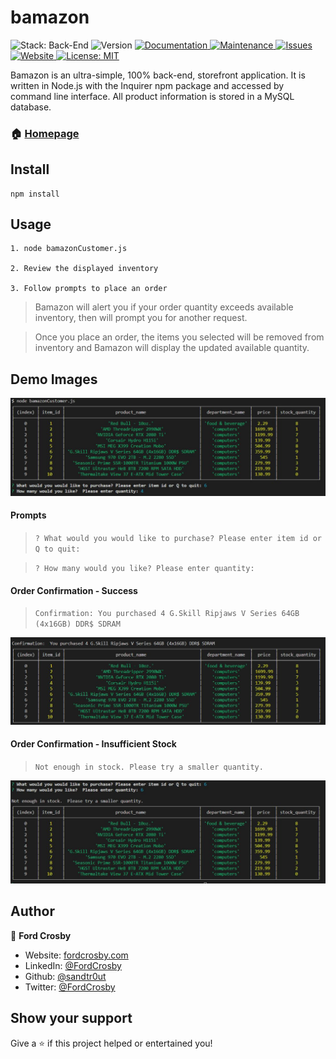 # bamazon

<p>
    <img alt="Stack: Back-End" src="https://img.shields.io/static/v1?label=stack&message=back-end&color=important&style=flat-square" />
    <img alt="Version" src="https://img.shields.io/badge/version-1.2.7-blue.svg?cacheSeconds=2592000&style=flat-square" />
    <a href="https://github.com/sandtr0ut/bamazon#readme">
    <img alt="Documentation" src="https://img.shields.io/badge/documentation-yes-brightgreen?style=flat-square" target="_blank" />
    </a>
    <a href="https://github.com/sandtr0ut/bamazon/graphs/commit-activity">
    <img alt="Maintenance" src="https://img.shields.io/badge/Maintained%3F-yes-blueviolet?style=flat-square" target="_blank" />
    </a>
    <a href="https://github.com/sandtr0ut/bamazon/issues">
    <img alt="Issues" src="https://img.shields.io/github/issues/sandtr0ut/crystals-collector?style=flat-square" target="_blank" />
    </a>
    <a href="https://github.com/sandtr0ut/bamazon/blob/master/README.md">
    <img alt="Website" src="https://img.shields.io/badge/Website%3F-n/a-inactive?style=flat-square" target="_blank">
    </a>
    <a href="https://github.com/sandtr0ut/bamazon/blob/master/LICENSE">
    <img alt="License: MIT" src="https://img.shields.io/badge/License-MIT-yellow?style=flat-square" target="_blank" />
  </a>
</p>

Bamazon is an ultra-simple, 100% back-end, storefront application. It is written in Node.js with the Inquirer npm package and accessed by command line interface. All product information is stored in a MySQL database.

### 🏠 [Homepage](https://github.com/sandtr0ut/burger#readme)

## Install

```
npm install
```

## Usage

```
1. node bamazonCustomer.js

2. Review the displayed inventory

3. Follow prompts to place an order
```

> Bamazon will alert you if your order quantity exceeds available inventory, then will prompt you for another request.

> Once you place an order, the items you selected will be removed from inventory and Bamazon will display the updated available quantity.

## Demo Images

<p>
<img alt="initial display" src="https://github.com/sandtr0ut/bamazon/blob/master/assets/images/initialDisplay.JPG">
</p>

#### Prompts

> `? What would you would like to purchase? Please enter item id or Q to quit:`

> `? How many would you like? Please enter quantity:`

#### Order Confirmation - Success

> `Confirmation: You purchased 4 G.Skill Ripjaws V Series 64GB (4x16GB) DDR$ SDRAM`

![display2](https://github.com/sandtr0ut/bamazon/blob/master/assets/images/display2.JPG)

#### Order Confirmation - Insufficient Stock

> `Not enough in stock. Please try a smaller quantity.`

![display3](assets/images/display3.jpg)

## Author

👤 **Ford Crosby**

- Website: [fordcrosby.com](fordcrosby.com)
- LinkedIn: [@FordCrosby](https://www.linkedin.com/in/fordcrosby/)
- Github: [@sandtr0ut](https://github.com/sandtr0ut)
- Twitter: [@FordCrosby](https://twitter.com/FordCrosby)

## Show your support

Give a ⭐️ if this project helped or entertained you!
